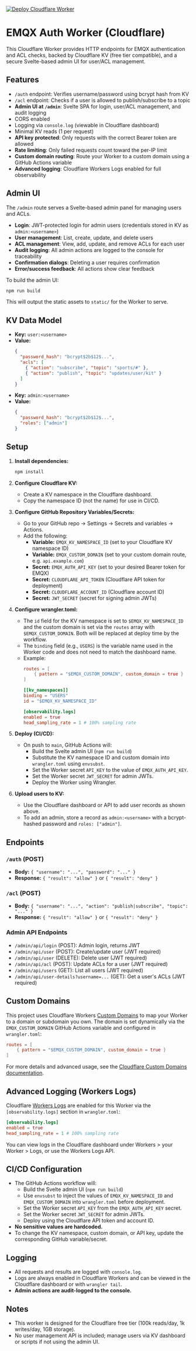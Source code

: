 [![Deploy Cloudflare Worker](https://github.com/cconkrig/EMQX-Auth-Worker/actions/workflows/deploy.yml/badge.svg?branch=main)](https://github.com/cconkrig/EMQX-Auth-Worker/actions/workflows/deploy.yml)

# EMQX Auth Worker (Cloudflare)

This Cloudflare Worker provides HTTP endpoints for EMQX authentication and ACL checks, backed by Cloudflare KV (free tier compatible), and a secure Svelte-based admin UI for user/ACL management.

## Features
- `/auth` endpoint: Verifies username/password using bcrypt hash from KV
- `/acl` endpoint: Checks if a user is allowed to publish/subscribe to a topic
- **Admin UI at `/admin`**: Svelte SPA for login, user/ACL management, and audit logging
- CORS enabled
- Logging via `console.log` (viewable in Cloudflare dashboard)
- Minimal KV reads (1 per request)
- **API key protected**: Only requests with the correct Bearer token are allowed
- **Rate limiting**: Only failed requests count toward the per-IP limit
- **Custom domain routing**: Route your Worker to a custom domain using a GitHub Actions variable
- **Advanced logging**: Cloudflare Workers Logs enabled for full observability

## Admin UI

The `/admin` route serves a Svelte-based admin panel for managing users and ACLs.
- **Login**: JWT-protected login for admin users (credentials stored in KV as `admin:<username>`)
- **User management**: List, create, update, and delete users
- **ACL management**: View, add, update, and remove ACLs for each user
- **Audit logging**: All admin actions are logged to the console for traceability
- **Confirmation dialogs**: Deleting a user requires confirmation
- **Error/success feedback**: All actions show clear feedback

To build the admin UI:
```sh
npm run build
```
This will output the static assets to `static/` for the Worker to serve.

## KV Data Model
- **Key:** `user:<username>`
- **Value:**
  ```json
  {
    "password_hash": "bcrypt$2b$12$...",
    "acls": [
      { "action": "subscribe", "topic": "sports/#" },
      { "action": "publish", "topic": "updates/user/kit" }
    ]
  }
  ```
- **Key:** `admin:<username>`
- **Value:**
  ```json
  {
    "password_hash": "bcrypt$2b$12$...",
    "roles": ["admin"]
  }
  ```

## Setup

1. **Install dependencies:**
   ```sh
   npm install
   ```

2. **Configure Cloudflare KV:**
   - Create a KV namespace in the Cloudflare dashboard.
   - Copy the namespace ID (not the name) for use in CI/CD.

3. **Configure GitHub Repository Variables/Secrets:**
   - Go to your GitHub repo → Settings → Secrets and variables → Actions.
   - Add the following:
     - **Variable:** `EMQX_KV_NAMESPACE_ID` (set to your Cloudflare KV namespace ID)
     - **Variable:** `EMQX_CUSTOM_DOMAIN` (set to your custom domain route, e.g. `api.example.com`)
     - **Secret:** `EMQX_AUTH_API_KEY` (set to your desired Bearer token for EMQX)
     - **Secret:** `CLOUDFLARE_API_TOKEN` (Cloudflare API token for deployment)
     - **Secret:** `CLOUDFLARE_ACCOUNT_ID` (Cloudflare account ID)
     - **Secret:** `JWT_SECRET` (secret for signing admin JWTs)

4. **Configure wrangler.toml:**
   - The `id` field for the KV namespace is set to `$EMQX_KV_NAMESPACE_ID` and the custom domain is set via the `routes` array with `$EMQX_CUSTOM_DOMAIN`. Both will be replaced at deploy time by the workflow.
   - The `binding` field (e.g., `USERS`) is the variable name used in the Worker code and does not need to match the dashboard name.
   - Example:
     ```toml
     routes = [
         { pattern = "$EMQX_CUSTOM_DOMAIN", custom_domain = true }
     ]

     [[kv_namespaces]]
     binding = "USERS"
     id = "$EMQX_KV_NAMESPACE_ID"

     [observability.logs]
     enabled = true
     head_sampling_rate = 1 # 100% sampling rate
     ```

5. **Deploy (CI/CD):**
   - On push to `main`, GitHub Actions will:
     - Build the Svelte admin UI (`npm run build`)
     - Substitute the KV namespace ID and custom domain into `wrangler.toml` using `envsubst`.
     - Set the Worker secret `API_KEY` to the value of `EMQX_AUTH_API_KEY`.
     - Set the Worker secret `JWT_SECRET` for admin JWTs.
     - Deploy the Worker using Wrangler.

6. **Upload users to KV:**
   - Use the Cloudflare dashboard or API to add user records as shown above.
   - To add an admin, store a record as `admin:<username>` with a bcrypt-hashed password and `roles: ["admin"]`.

## Endpoints

### `/auth` (POST)
- **Body:** `{ "username": "...", "password": "..." }`
- **Response:** `{ "result": "allow" }` or `{ "result": "deny" }`

### `/acl` (POST)
- **Body:** `{ "username": "...", "action": "publish|subscribe", "topic": "..." }`
- **Response:** `{ "result": "allow" }` or `{ "result": "deny" }`

### **Admin API Endpoints**
- `/admin/api/login` (POST): Admin login, returns JWT
- `/admin/api/user` (POST): Create/update user (JWT required)
- `/admin/api/user` (DELETE): Delete user (JWT required)
- `/admin/api/acl` (POST): Update ACLs for a user (JWT required)
- `/admin/api/users` (GET): List all users (JWT required)
- `/admin/api/user-details?username=...` (GET): Get a user's ACLs (JWT required)

## Custom Domains

This project uses Cloudflare Workers [Custom Domains](https://developers.cloudflare.com/workers/configuration/routing/custom-domains/) to map your Worker to a domain or subdomain you own. The domain is set dynamically via the `EMQX_CUSTOM_DOMAIN` GitHub Actions variable and configured in `wrangler.toml`:

```toml
routes = [
    { pattern = "$EMQX_CUSTOM_DOMAIN", custom_domain = true }
]
```

For more details and advanced usage, see the [Cloudflare Custom Domains documentation](https://developers.cloudflare.com/workers/configuration/routing/custom-domains/).

## Advanced Logging (Workers Logs)

Cloudflare [Workers Logs](https://developers.cloudflare.com/workers/observability/logs/workers-logs/) are enabled for this Worker via the `[observability.logs]` section in `wrangler.toml`:

```toml
[observability.logs]
enabled = true
head_sampling_rate = 1 # 100% sampling rate
```

You can view logs in the Cloudflare dashboard under Workers > your Worker > Logs, or use the Workers Logs API.

## CI/CD Configuration

- The GitHub Actions workflow will:
  - Build the Svelte admin UI (`npm run build`)
  - Use `envsubst` to inject the values of `EMQX_KV_NAMESPACE_ID` and `EMQX_CUSTOM_DOMAIN` into `wrangler.toml` before deployment.
  - Set the Worker secret `API_KEY` from the `EMQX_AUTH_API_KEY` secret.
  - Set the Worker secret `JWT_SECRET` for admin JWTs.
  - Deploy using the Cloudflare API token and account ID.
- **No sensitive values are hardcoded.**
- To change the KV namespace, custom domain, or API key, update the corresponding GitHub variable/secret.

## Logging
- All requests and results are logged with `console.log`.
- Logs are always enabled in Cloudflare Workers and can be viewed in the Cloudflare dashboard or with `wrangler tail`.
- **Admin actions are audit-logged to the console.**

## Notes
- This worker is designed for the Cloudflare free tier (100k reads/day, 1k writes/day, 1GB storage).
- No user management API is included; manage users via KV dashboard or scripts if not using the admin UI. 
